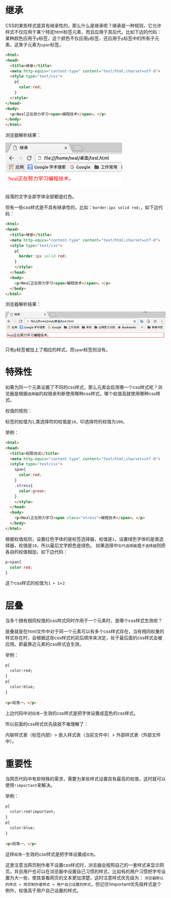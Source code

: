 # 继承

CSS的某些样式是具有继承性的，那么什么是继承呢？继承是一种规则，它允许样式不仅应用于某个特定html标签元素，而且应用于其后代。比如下边的代码： 某种颜色应用于`p`标签，这个颜色不仅应用`p`标签，还应用于`p`标签中的所有子元素，这里子元素为`span`标签。

```html
<html>
<head>
  <title>继承</title>
  <meta http-equiv="content-type" content="text/html;charset=utf-8">
  <style type="text/css">
    p{
      color:red;
    }
  </style>
</head>
<body>
  <p>Neal正在努力学习<span>编程技术</span>。</p>
</body>
</html>
```

浏览器解析结果：

![继承](images/inherit-1.bmp)

段落的文字全部字体全部都是红色。

但有一些css样式是不具有继承性的，比如：`border:1px solid red;`，如下边代码：

```html
<html>
<head>
  <title>继承</title>
  <meta http-equiv="content-type" content="text/html;charset=utf-8">
  <style type="text/css">
    p{
      border:1px solid red;
    }
    </style>
  </head>
  <body>
    <p>Neal正在努力学习<span>编程技术</span>。</p>
  </body>
</html>
```

浏览器解析结果：

![继承](images/inherit-2.bmp)

只有`p`标签被加上了相应的样式，而`span`标签则没有。

# 特殊性

如果为同一个元素设置了不同的css样式，那么元素会启用哪一个css样式呢？浏览器是根据`选择器`的权限来判断使用哪种css样式，哪个权值高就使用哪种css样式。

权值的规则：

标签的权值为`1`,类选择符的权值是`10`，ID选择符的权值为`100`。

举例：

```html
<html>
<head>
  <title>权限测试</title>
  <meta http-equiv="content-type" content="text/html;charset=utf-8">
  <style type="text/css">
    span{
      color:red;
    }
    .stress{
      color:green;
    }
    </style>
  </head>
  <body>
    <p>Neal正在努力学习<span class="stress">编程技术</span>。</p>
  </body>
</html>
```

根据权值规则，设置红色字体的是标签选择器，权值是`1`，设置绿色字体的是类选择器，权值是`10`，所以最后文字颜色是绿色。
如果选择中`后代选择器`或`子选择器`则把各自的权值相加，如下边代码：

```css
p>span{
  color:red;
}
```

这个css样式的权值为`1 + 1`=`2`

# 层叠

当多个拥有相同权值的css样式同时作用于一个元素时，是哪个css样式生效呢？

层叠就是在html文件中对于同一个元素可以有多个css样式存在，当有相同权重的样式存在时，会根据这些css样式的前后顺序来决定，处于最后面的css样式会被应用。即最靠近元素的css样式会生效。

举例：

```html
p{
  color:red;
}
p{
  color:blue;
}

<p>段落一。</p>
```

上边代码中对`段落一`生效的css样式是把字体设置成蓝色的css样式。

所以前面的css样式优先级就不难理解了：

内联样式表（标签内部）> 嵌入样式表（当前文件中）> 外部样式表（外部文件中）。

# 重要性

当网页代码中有些特殊的需求，需要为某些样式设置具有最高的权值，这时就可以使用`!important`来解决。

举例：

```html
p{
  color:red!important;
}
p{
  color:blue;
}

<p>段落一。</p>
```

这样`段落一`生效的css样式是把字体设置成`红色`。

这里注意当网页制作者不设置css样式时，浏览器会按照自己的一套样式来显示网页。并且用户也可以在浏览器中设置自己习惯的样式，比如有的用户习惯把字号设置为大一些，使其查看网页的文本更加清楚。这时注意样式优先级为： `浏览器默认的样式 < 网页制作者样式 < 用户自己设置的样式`，但记住!important优先级样式是个例外，权值高于用户自己设置的样式。
